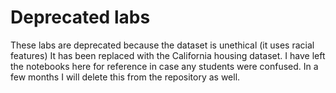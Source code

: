 # Deprecated labs

These labs are deprecated because the dataset is unethical (it uses racial features)
It has been replaced with the California housing dataset.
I have left the notebooks here for reference in case any students were confused. In a few months I will delete this from the repository as well.